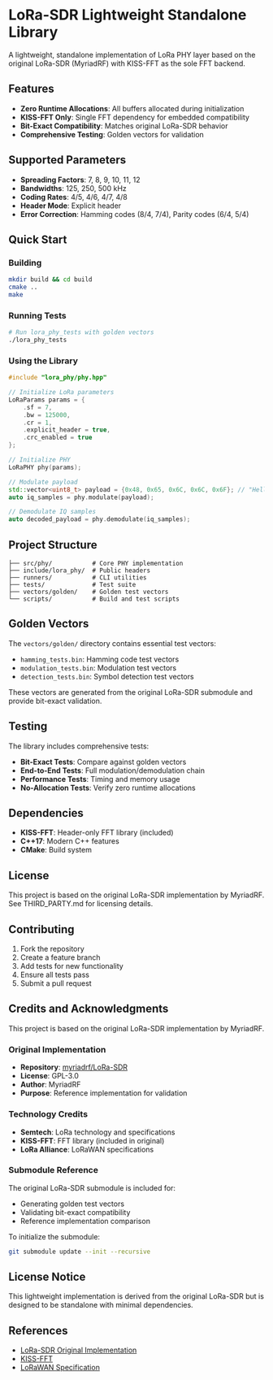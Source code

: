 # LoRa-SDR Lightweight Standalone Library

A lightweight, standalone implementation of LoRa PHY layer based on the original LoRa-SDR (MyriadRF) with KISS-FFT as the sole FFT backend.

## Features

- **Zero Runtime Allocations**: All buffers allocated during initialization
- **KISS-FFT Only**: Single FFT dependency for embedded compatibility
- **Bit-Exact Compatibility**: Matches original LoRa-SDR behavior
- **Comprehensive Testing**: Golden vectors for validation

## Supported Parameters

- **Spreading Factors**: 7, 8, 9, 10, 11, 12
- **Bandwidths**: 125, 250, 500 kHz
- **Coding Rates**: 4/5, 4/6, 4/7, 4/8
- **Header Mode**: Explicit header
- **Error Correction**: Hamming codes (8/4, 7/4), Parity codes (6/4, 5/4)

## Quick Start

### Building

```bash
mkdir build && cd build
cmake ..
make
```

### Running Tests

```bash
# Run lora_phy_tests with golden vectors
./lora_phy_tests
```

### Using the Library

```cpp
#include "lora_phy/phy.hpp"

// Initialize LoRa parameters
LoRaParams params = {
    .sf = 7,
    .bw = 125000,
    .cr = 1,
    .explicit_header = true,
    .crc_enabled = true
};

// Initialize PHY
LoRaPHY phy(params);

// Modulate payload
std::vector<uint8_t> payload = {0x48, 0x65, 0x6C, 0x6C, 0x6F}; // "Hello"
auto iq_samples = phy.modulate(payload);

// Demodulate IQ samples
auto decoded_payload = phy.demodulate(iq_samples);
```

## Project Structure

```
├── src/phy/           # Core PHY implementation
├── include/lora_phy/  # Public headers
├── runners/           # CLI utilities
├── tests/             # Test suite
├── vectors/golden/    # Golden test vectors
└── scripts/           # Build and test scripts
```

## Golden Vectors

The `vectors/golden/` directory contains essential test vectors:

- `hamming_tests.bin`: Hamming code test vectors
- `modulation_tests.bin`: Modulation test vectors  
- `detection_tests.bin`: Symbol detection test vectors

These vectors are generated from the original LoRa-SDR submodule and provide bit-exact validation.

## Testing

The library includes comprehensive tests:

- **Bit-Exact Tests**: Compare against golden vectors
- **End-to-End Tests**: Full modulation/demodulation chain
- **Performance Tests**: Timing and memory usage
- **No-Allocation Tests**: Verify zero runtime allocations

## Dependencies

- **KISS-FFT**: Header-only FFT library (included)
- **C++17**: Modern C++ features
- **CMake**: Build system

## License

This project is based on the original LoRa-SDR implementation by MyriadRF.
See THIRD_PARTY.md for licensing details.

## Contributing

1. Fork the repository
2. Create a feature branch
3. Add tests for new functionality
4. Ensure all tests pass
5. Submit a pull request



## Credits and Acknowledgments

This project is based on the original LoRa-SDR implementation by MyriadRF.

### Original Implementation
- **Repository**: [myriadrf/LoRa-SDR](https://github.com/myriadrf/LoRa-SDR)
- **License**: GPL-3.0
- **Author**: MyriadRF
- **Purpose**: Reference implementation for validation

### Technology Credits
- **Semtech**: LoRa technology and specifications
- **KISS-FFT**: FFT library (included in original)
- **LoRa Alliance**: LoRaWAN specifications

### Submodule Reference
The original LoRa-SDR submodule is included for:
- Generating golden test vectors
- Validating bit-exact compatibility
- Reference implementation comparison

To initialize the submodule:
```bash
git submodule update --init --recursive
```

## License Notice
This lightweight implementation is derived from the original LoRa-SDR
but is designed to be standalone with minimal dependencies.

## References

- [LoRa-SDR Original Implementation](https://github.com/myriadrf/LoRa-SDR)
- [KISS-FFT](https://github.com/mborgerding/kissfft)
- [LoRaWAN Specification](https://lora-alliance.org/resource_hub/lorawan-specification-v1-0-3/)
